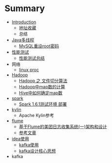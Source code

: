 # Summary

* [Introduction](README.md)
   * [地址收藏](di_zhi_shou_cang.md)
   * 总结
* [Java多线程](javaduo_xian_cheng.md)
   * [MySQL重设root密码](mysqlzhong_she_root_mi_ma.md)
* [性能测试](xing_neng_ce_shi.md)
   * [性能测试总结](xing_neng_ce_shi_zong_jie.md)
* 网络
   * [linux proc](linux_proc.md)
* [Hadoop](hadoop.md)
   * [Hadoop 之 文件切分算法](hadoop_zhi_wen_jian_qie_fen_suan_fa.md)
   * [Hadoop中map数的计算](hadoopzhong_map_shu_de_ji_suan.md)
   * [Hive中如何确定map数](hivezhong_ru_he_que_ding_map_shu.md)
* [spark](spark.md)
   * [Spark 1.6.1测试环境 部署](spark_161ce_shi_huan_jing_bu_shu.md)
* [kylin](kylin.md)
   * Apache Kylin参考
* [flume](flume.md)
   * [基于Flume的美团日志收集系统(一)架构和设计](ji_yuflume_de_mei_tuan_ri_zhi_shou_ji_xi_7edf28_4e.md)
   * [参考文章](can_kao_wen_zhang.md)
* [idea使用](ideashi_yong.md)
   * [kafka使用](kafkashi_yong.md)
   * [kafka设计核心思想](kafkashe_ji_he_xin_si_xiang.md)
* kafka

